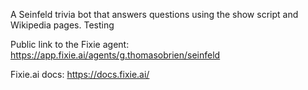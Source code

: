 A Seinfeld trivia bot that answers questions using the show script and Wikipedia pages. Testing

Public link to the Fixie agent: https://app.fixie.ai/agents/g.thomasobrien/seinfeld

Fixie.ai docs: https://docs.fixie.ai/
